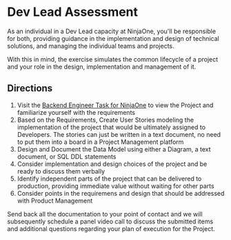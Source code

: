 # Dev Lead Assessment

As an individual in a Dev Lead capacity at NinjaOne, you'll be responsible for both, providing guidance in the implementation and design of technical solutions, and managing the individual teams and projects.

With this in mind, the exercise simulates the common lifecycle of a project and your role in the design, implementation and management of it. 

## Directions

1. Visit the [Backend Engineer Task for NinjaOne](https://github.com/NinjaRMM/backend-interview-project-app-template/blob/main/INSTRUCTIONS.md) to view the Project and familiarize yourself with the requirements
3. Based on the Requirements, Create User Stories modeling the implementation of the project that would be ultimately assigned to Developers. The stories can just be written in a text document, no need to put them into a board in a Project Management platform
4. Design and Document the Data Model using either a Diagram, a text document, or SQL DDL statements
5. Consider implementation and design choices of the project and be ready to discuss them verbally
6. Identify independent parts of the project that can be delivered to production, providing immediate value without waiting for other parts
7. Consider points in the requiremens and design that should be addressed with Product Management

Send back all the documentation to your point of contact and we will subsequently schedule a panel video call to discuss the submitted items and additional questions regarding your plan of execution for the Project.
